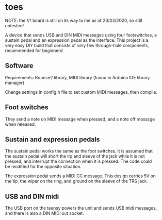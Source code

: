 # toes
NOTE: the V1 board is still on its way to me as of 23/03/2020, so still untested!

A device that sends USB and DIN MIDI messages using four footswitches, a sustain pedal and an expression pedal as the interface. This project is a very easy DIY build that consists of very few through-hole components, recommended for beginners!

## Software
Requirements: Bounce2 library, MIDI library (found in Arduino IDE library manager).

Change settings in config.h file to set custom MIDI messages, then compile.

## Foot switches 
They send a note on MIDI message when pressed, and a note off message when released.

## Sustain and expression pedals
The sustain pedal works the same as the foot switches. It is assumed that the sustain pedal will short the tip and sleeve of the jack while it is not pressed, and interrupt the connection when it is pressed. The code could be modified for the opposite situation.

The expression pedal sends a MIDI CC message. This design carries 5V on the tip, the wiper on the ring, and ground on the sleeve of the TRS jack.

## USB and DIN midi
The USB port on the teensy powers the unit and sends USB midi messages, and there is also a DIN MIDI out socket.

